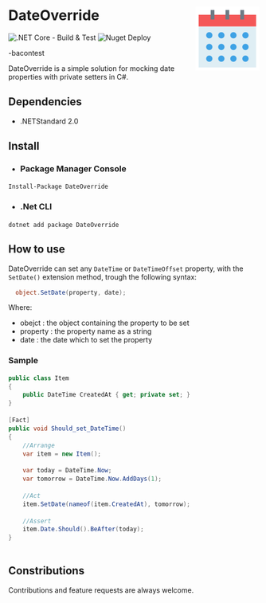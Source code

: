 # DateOverride <img src="https://raw.githubusercontent.com/raschmitt/date-override/master/DateOverride/DateOverride/icon.png" align='right' />
![.NET Core - Build & Test](https://github.com/raschmitt/date-override/workflows/.NET%20Core%20-%20Build%20&%20Test/badge.svg) ![Nuget Deploy](https://github.com/raschmitt/date-override/workflows/Nuget%20Deploy/badge.svg)

-bacontest

DateOverride is a simple solution for mocking date properties with private setters in C#.

## Dependencies

- .NETStandard 2.0

## Install

- ### Package Manager Console

`Install-Package DateOverride`

- ### .Net CLI

`dotnet add package DateOverride`

## How to use

DateOverride can set any `DateTime` or `DateTimeOffset` property, with the `SetDate()` extension method, trough the following syntax:

```c#
  object.SetDate(property, date);
```
Where:

- obejct : the object containing the property to be set
- property : the property name as a string
- date : the date which to set the property

### Sample

```c#
public class Item
{
    public DateTime CreatedAt { get; private set; }
}

[Fact]
public void Should_set_DateTime()
{
    //Arrange
    var item = new Item();   
    
    var today = DateTime.Now;
    var tomorrow = DateTime.Now.AddDays(1);
    
    //Act
    item.SetDate(nameof(item.CreatedAt), tomorrow);
    
    //Assert
    item.Date.Should().BeAfter(today);
}
    
```

## Constributions

  Contributions and feature requests are always welcome.
